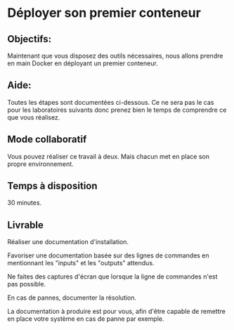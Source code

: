 # Déployer son premier conteneur

## Objectifs:

Maintenant que vous disposez des outils nécessaires, nous allons prendre en main Docker en déployant un premier conteneur.

## Aide:

Toutes les étapes sont documentées ci-dessous. Ce ne sera pas le cas pour les laboratoires suivants donc prenez bien le temps de comprendre ce que vous réalisez.

## Mode collaboratif

Vous pouvez réaliser ce travail à deux. Mais chacun met en place son propre environnement.

## Temps à disposition

30 minutes.

## Livrable

Réaliser une documentation d'installation.&#x20;

Favoriser une documentation basée sur des lignes de commandes en mentionnant les "inputs" et les "outputs" attendus.&#x20;

Ne faites des captures d'écran que lorsque la ligne de commandes n'est pas possible.

En cas de pannes, documenter la résolution.

La documentation à produire est pour vous, afin d'être capable de remettre en place votre système en cas de panne par exemple.

